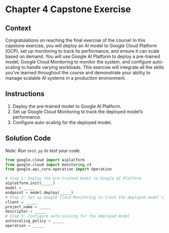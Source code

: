 # Chapter 4 Capstone Exercise

## Context

Congratulations on reaching the final exercise of the course! In this capstone exercise, you will deploy an AI model to Google Cloud Platform (GCP), set up monitoring to track its performance, and ensure it can scale based on demand. You will use Google AI Platform to deploy a pre-trained model, Google Cloud Monitoring to monitor the system, and configure auto-scaling to handle varying workloads. This exercise will integrate all the skills you’ve learned throughout the course and demonstrate your ability to manage scalable AI systems in a production environment.

## Instructions

1. Deploy the pre-trained model to Google AI Platform.
2. Set up Google Cloud Monitoring to track the deployed model’s performance.
3. Configure auto-scaling for the deployed model.

## Solution Code

_Note: Run `test.py` to test your code._

```python
from google.cloud import aiplatform
from google.cloud import monitoring_v3
from google.api_core.operation import Operation

# Step 1: Deploy the pre-trained model to Google AI Platform
aiplatform.init(_____)
model = _____
endpoint = model.deploy(_____)
# Step 2: Set up Google Cloud Monitoring to track the deployed model's performance
client = _____
project_name = _____
descriptor = _____
# Step 3: Configure auto-scaling for the deployed model
autoscaling_policy = _____
operation = _____
